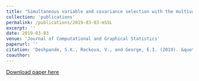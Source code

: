 ```yaml
---
title: "Simultaneous variable and covariance selection with the multivariate spike-and-slab LASSO"
collection: 'publications'
permalink: /publications/2019-03-03-mSSL
excerpt: ''
date: 2019-03-03
venue: 'Journal of Computational and Graphical Statistics'
paperurl: ''
citation: 'Deshpande, S.K., Rockova, V., and George, E.I. (2019). &quot;Simultaneous variable and covariance selection with the multivariate spike-and-slab LASSO.&quot; <i> Journal of Computational and Graphical Statistics</i>.'
coauthor: 
---
```


[Download paper here](http://skdeshpande91.github.io/files/Deshpande2019_mSSL.pdf)

